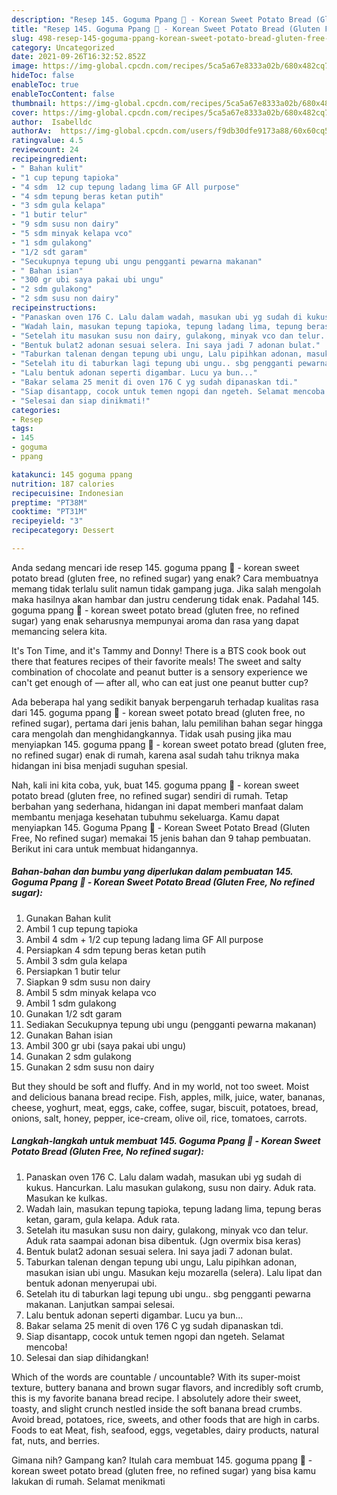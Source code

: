 ```yaml
---
description: "Resep 145. Goguma Ppang 🍠 - Korean Sweet Potato Bread (Gluten Free, No refined sugar) yang Bikin Ngiler"
title: "Resep 145. Goguma Ppang 🍠 - Korean Sweet Potato Bread (Gluten Free, No refined sugar) yang Bikin Ngiler"
slug: 498-resep-145-goguma-ppang-korean-sweet-potato-bread-gluten-free-no-refined-sugar-yang-bikin-ngiler
category: Uncategorized
date: 2021-09-26T16:32:52.852Z
image: https://img-global.cpcdn.com/recipes/5ca5a67e8333a02b/680x482cq70/145-goguma-ppang-korean-sweet-potato-bread-gluten-free-no-refined-sugar-foto-resep-utama.jpg
hideToc: false
enableToc: true
enableTocContent: false
thumbnail: https://img-global.cpcdn.com/recipes/5ca5a67e8333a02b/680x482cq70/145-goguma-ppang-korean-sweet-potato-bread-gluten-free-no-refined-sugar-foto-resep-utama.jpg
cover: https://img-global.cpcdn.com/recipes/5ca5a67e8333a02b/680x482cq70/145-goguma-ppang-korean-sweet-potato-bread-gluten-free-no-refined-sugar-foto-resep-utama.jpg
author:  Isabelldc
authorAv:  https://img-global.cpcdn.com/users/f9db30dfe9173a88/60x60cq50/avatar.jpg
ratingvalue: 4.5
reviewcount: 24
recipeingredient:
- " Bahan kulit"
- "1 cup tepung tapioka"
- "4 sdm  12 cup tepung ladang lima GF All purpose"
- "4 sdm tepung beras ketan putih"
- "3 sdm gula kelapa"
- "1 butir telur"
- "9 sdm susu non dairy"
- "5 sdm minyak kelapa vco"
- "1 sdm gulakong"
- "1/2 sdt garam"
- "Secukupnya tepung ubi ungu pengganti pewarna makanan"
- " Bahan isian"
- "300 gr ubi saya pakai ubi ungu"
- "2 sdm gulakong"
- "2 sdm susu non dairy"
recipeinstructions:
- "Panaskan oven 176 C. Lalu dalam wadah, masukan ubi yg sudah di kukus. Hancurkan. Lalu masukan gulakong, susu non dairy. Aduk rata. Masukan ke kulkas."
- "Wadah lain, masukan tepung tapioka, tepung ladang lima, tepung beras ketan, garam, gula kelapa. Aduk rata."
- "Setelah itu masukan susu non dairy, gulakong, minyak vco dan telur. Aduk rata saampai adonan bisa dibentuk. (Jgn overmix bisa keras)"
- "Bentuk bulat2 adonan sesuai selera. Ini saya jadi 7 adonan bulat."
- "Taburkan talenan dengan tepung ubi ungu, Lalu pipihkan adonan, masukan isian ubi ungu. Masukan keju mozarella (selera). Lalu lipat dan bentuk adonan menyerupai ubi."
- "Setelah itu di taburkan lagi tepung ubi ungu.. sbg pengganti pewarna makanan. Lanjutkan sampai selesai."
- "Lalu bentuk adonan seperti digambar. Lucu ya bun..."
- "Bakar selama 25 menit di oven 176 C yg sudah dipanaskan tdi."
- "Siap disantapp, cocok untuk temen ngopi dan ngeteh. Selamat mencoba!"
- "Selesai dan siap dinikmati!"
categories:
- Resep
tags:
- 145
- goguma
- ppang

katakunci: 145 goguma ppang 
nutrition: 187 calories
recipecuisine: Indonesian
preptime: "PT38M"
cooktime: "PT31M"
recipeyield: "3"
recipecategory: Dessert

---
```



Anda sedang mencari ide resep 145. goguma ppang 🍠 - korean sweet potato bread (gluten free, no refined sugar) yang enak? Cara membuatnya memang tidak terlalu sulit namun tidak gampang juga. Jika salah mengolah maka hasilnya akan hambar dan justru cenderung tidak enak. Padahal 145. goguma ppang 🍠 - korean sweet potato bread (gluten free, no refined sugar) yang enak seharusnya mempunyai aroma dan rasa yang dapat memancing selera kita.


It&#39;s Ton Time, and it&#39;s Tammy and Donny! There is a BTS cook book out there that features recipes of their favorite meals! The sweet and salty combination of chocolate and peanut butter is a sensory experience we can&#39;t get enough of — after all, who can eat just one peanut butter cup?

Ada beberapa hal yang sedikit banyak berpengaruh terhadap kualitas rasa dari 145. goguma ppang 🍠 - korean sweet potato bread (gluten free, no refined sugar), pertama dari jenis bahan, lalu pemilihan bahan segar hingga cara mengolah dan menghidangkannya. Tidak usah pusing jika mau menyiapkan 145. goguma ppang 🍠 - korean sweet potato bread (gluten free, no refined sugar) enak di rumah, karena asal sudah tahu triknya maka hidangan ini bisa menjadi suguhan spesial.


Nah, kali ini kita coba, yuk, buat 145. goguma ppang 🍠 - korean sweet potato bread (gluten free, no refined sugar) sendiri di rumah. Tetap berbahan yang sederhana, hidangan ini dapat memberi manfaat dalam membantu menjaga kesehatan tubuhmu sekeluarga. Kamu dapat menyiapkan 145. Goguma Ppang 🍠 - Korean Sweet Potato Bread (Gluten Free, No refined sugar) memakai 15 jenis bahan dan 9 tahap pembuatan. Berikut ini cara untuk membuat hidangannya.

<!--inarticleads1-->

##### Bahan-bahan dan bumbu yang diperlukan dalam pembuatan 145. Goguma Ppang 🍠 - Korean Sweet Potato Bread (Gluten Free, No refined sugar):

1. Gunakan  Bahan kulit
1. Ambil 1 cup tepung tapioka
1. Ambil 4 sdm + 1/2 cup tepung ladang lima GF All purpose
1. Persiapkan 4 sdm tepung beras ketan putih
1. Ambil 3 sdm gula kelapa
1. Persiapkan 1 butir telur
1. Siapkan 9 sdm susu non dairy
1. Ambil 5 sdm minyak kelapa vco
1. Ambil 1 sdm gulakong
1. Gunakan 1/2 sdt garam
1. Sediakan Secukupnya tepung ubi ungu (pengganti pewarna makanan)
1. Gunakan  Bahan isian
1. Ambil 300 gr ubi (saya pakai ubi ungu)
1. Gunakan 2 sdm gulakong
1. Gunakan 2 sdm susu non dairy


But they should be soft and fluffy. And in my world, not too sweet. Moist and delicious banana bread recipe. Fish, apples, milk, juice, water, bananas, cheese, yoghurt, meat, eggs, cake, coffee, sugar, biscuit, potatoes, bread, onions, salt, honey, pepper, ice-cream, olive oil, rice, tomatoes, carrots. 

<!--inarticleads2-->

##### Langkah-langkah untuk membuat 145. Goguma Ppang 🍠 - Korean Sweet Potato Bread (Gluten Free, No refined sugar):

1. Panaskan oven 176 C. Lalu dalam wadah, masukan ubi yg sudah di kukus. Hancurkan. Lalu masukan gulakong, susu non dairy. Aduk rata. Masukan ke kulkas.
1. Wadah lain, masukan tepung tapioka, tepung ladang lima, tepung beras ketan, garam, gula kelapa. Aduk rata.
1. Setelah itu masukan susu non dairy, gulakong, minyak vco dan telur. Aduk rata saampai adonan bisa dibentuk. (Jgn overmix bisa keras)
1. Bentuk bulat2 adonan sesuai selera. Ini saya jadi 7 adonan bulat.
1. Taburkan talenan dengan tepung ubi ungu, Lalu pipihkan adonan, masukan isian ubi ungu. Masukan keju mozarella (selera). Lalu lipat dan bentuk adonan menyerupai ubi.
1. Setelah itu di taburkan lagi tepung ubi ungu.. sbg pengganti pewarna makanan. Lanjutkan sampai selesai.
1. Lalu bentuk adonan seperti digambar. Lucu ya bun...
1. Bakar selama 25 menit di oven 176 C yg sudah dipanaskan tdi.
1. Siap disantapp, cocok untuk temen ngopi dan ngeteh. Selamat mencoba!
1. Selesai dan siap dihidangkan!

Which of the words are countable / uncountable? With its super-moist texture, buttery banana and brown sugar flavors, and incredibly soft crumb, this is my favorite banana bread recipe. I absolutely adore their sweet, toasty, and slight crunch nestled inside the soft banana bread crumbs. Avoid bread, potatoes, rice, sweets, and other foods that are high in carbs. Foods to eat Meat, fish, seafood, eggs, vegetables, dairy products, natural fat, nuts, and berries. 

Gimana nih? Gampang kan? Itulah cara membuat 145. goguma ppang 🍠 - korean sweet potato bread (gluten free, no refined sugar) yang bisa kamu lakukan di rumah. Selamat menikmati
